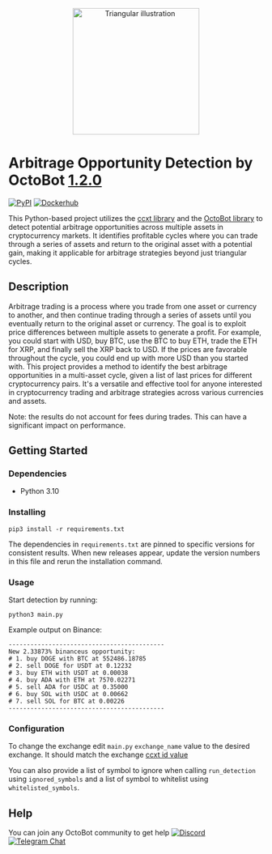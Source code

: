 <p align="center">
  <img src="illustration.jpeg" width="250px" height="250px" alt="Triangular illustration">
</p>

# Arbitrage Opportunity Detection by OctoBot [1.2.0](https://github.com/Drakkar-Software/Triangular-Arbitrage/blob/master/CHANGELOG.md)
[![PyPI](https://img.shields.io/pypi/v/OctoBot-Triangular-Arbitrage.svg)](https://pypi.python.org/pypi/OctoBot-Triangular-Arbitrage/)
[![Dockerhub](https://img.shields.io/docker/pulls/drakkarsoftware/octobot-triangular-arbitrage.svg?logo=docker)](https://hub.docker.com/r/drakkarsoftware/octobot-triangular-arbitrage)

This Python-based project utilizes the [ccxt library](https://github.com/ccxt/ccxt) and the [OctoBot library](https://github.com/Drakkar-Software/OctoBot) to detect potential arbitrage opportunities across multiple assets in cryptocurrency markets. It identifies profitable cycles where you can trade through a series of assets and return to the original asset with a potential gain, making it applicable for arbitrage strategies beyond just triangular cycles.

## Description

Arbitrage trading is a process where you trade from one asset or currency to another, and then continue trading through a series of assets until you eventually return to the original asset or currency. The goal is to exploit price differences between multiple assets to generate a profit. For example, you could start with USD, buy BTC, use the BTC to buy ETH, trade the ETH for XRP, and finally sell the XRP back to USD. If the prices are favorable throughout the cycle, you could end up with more USD than you started with. This project provides a method to identify the best arbitrage opportunities in a multi-asset cycle, given a list of last prices for different cryptocurrency pairs. It's a versatile and effective tool for anyone interested in cryptocurrency trading and arbitrage strategies across various currencies and assets.

Note: the results do not account for fees during trades. This can have a significant impact on performance.

## Getting Started

### Dependencies

* Python 3.10

### Installing

```
pip3 install -r requirements.txt
```

The dependencies in `requirements.txt` are pinned to specific versions for
consistent results. When new releases appear, update the version numbers in this
file and rerun the installation command.

### Usage
Start detection by running:
```
python3 main.py
```

Example output on Binance:
```
-------------------------------------------
New 2.33873% binanceus opportunity:
# 1. buy DOGE with BTC at 552486.18785
# 2. sell DOGE for USDT at 0.12232
# 3. buy ETH with USDT at 0.00038
# 4. buy ADA with ETH at 7570.02271
# 5. sell ADA for USDC at 0.35000
# 6. buy SOL with USDC at 0.00662
# 7. sell SOL for BTC at 0.00226
-------------------------------------------
```

### Configuration
To change the exchange edit `main.py` `exchange_name` value to the desired exchange. It should match the exchange [ccxt id value](https://github.com/ccxt/ccxt?tab=readme-ov-file#certified-cryptocurrency-exchanges)

You can also provide a list of symbol to ignore when calling `run_detection` using `ignored_symbols` and a list of symbol to whitelist using `whitelisted_symbols`.

## Help

You can join any OctoBot community to get help [![Discord](https://img.shields.io/discord/530629985661222912.svg?logo=discord&label=Discord)](https://octobot.click/gh-discord) [![Telegram Chat](https://img.shields.io/badge/telegram-chat-green.svg?logo=telegram&label=Telegram)](https://octobot.click/gh-telegram)
